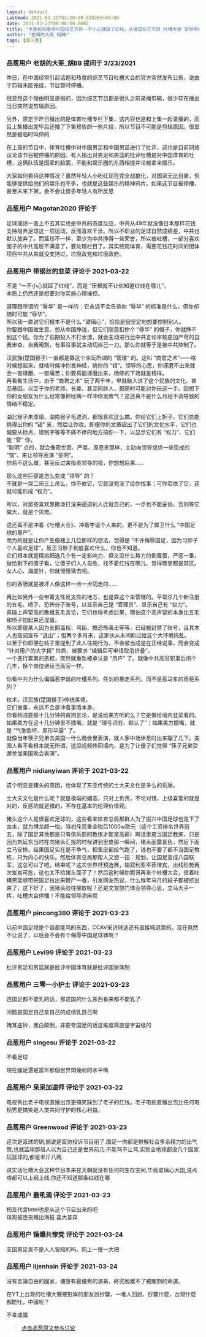 ```yaml
---
layout: default
Lastmod: 2021-03-25T03:20:30.830269+00:00
date: 2021-03-23T00:00:00.000Z
title: "大家如何看待中国综艺节目一不小心就踩了红线，从墙国综艺节目 吐槽大会 突然停播说开去？"
author: "老胡的大哥_胡BB"
tags: [娱乐圈]
---
```



### 品葱用户 **老胡的大哥_胡BB** 提问于 3/23/2021
    
昨日，在中国经常引起话题和热度的综艺节目吐槽大会的官方突然发布公告，说由于剪辑未能完成，节目暂时停播。  
  
很显然这个理由明显是假的，因为综艺节目都是很久之前录播剪辑，很少存在播出当日突然说剪辑原因。  
  
另外，原定于昨日播出的是体育吐槽专栏下集，这内容也是和上集一起录播的，而且上集播出完毕后还播了下集预告的一些片段，所以节目不可能是剪辑原因。很显然是被临时叫停的  
  
在上周的节目中，体育吐槽中对中国男足和中国男篮进行了批评，这也是目前网络议论该节目被停播的原因。有人指出对男足和男篮的批评吐槽是对中国体育的吐槽，这俩队伍是国家的脸面，不能和娱乐圈的东西相提并论被拿来娱乐。  
  
大家如何看待这种情况？虽然年轻人小粉红现在完全战狼化，对国家无比自豪，但能够提供给他们的娱乐也不多，也就是这些娱乐的精神鸦片。如果这节目被停播，甚至未来下架，会不会让很多年轻人有所反思
    
                

### 品葱用户 **Magotan2020** 评论于 
        
足球成绩一直上不去其实也是中共的态度反应，中共从49年就没像日本那样花钱支持培养足球这一项运动，反而喜欢干涉。所以不职业的足球自然成绩差，中共也默认放弃了。而篮球不一样，至少为中共挣得一些荣誉，所以被吐槽，一部分喜欢面子的中共高层不满意了，要处理栏目了。其实统观体育，需要花钱花时间的团体项目中共从来就没支持过，垃圾政党和垃圾政府。
        
                

### 品葱用户 **带钢丝的韭菜** 评论于 2021-03-22
        
不是 “一不小心就踩了红线”，而是 “压根就不让你知道红线在哪儿”。  
本质上仍然还是想要对你实施心理操控。  
  
道理跟所谓的 “辱华” 是一样的：它永远不会告诉你 “辱华” 的标准是什么，但你却随时可能 “辱华”。  
所以我一直说它们根本不是什么 “玻璃心”，恰恰是很坚定地想要控制别人。  
你要跟中国做生意、想从中国挣钱，但它们随意扣你个 “辱华” 的帽子，你就挣不到这个钱。你为了前期投入不打水漂，就会主动进行比中共言论审核更加严苛的自我审查、自我阉割，有事没事就主动切自己一刀。那么你就等于是被中共控制了。  
  
汉民族(楚国猴子)一直都是靠这个来玩所谓的 “管理” 的。这叫 “商君之术”——啥时候想起来，就啥时候冲你发神经，挑你的 “错”。领导的心思，你琢磨不出来就会一直琢磨、一直痛苦；你要真能琢磨出来，杨修的下场就是榜样。  
再看看生活中，由于 “商君之术” 玩了两千年，早就融入进了这个民族的文化、甚至基因，以至于你的老师、长辈、甚至同龄人，都随时可能对你玩这一手。回想下你的女朋友为什么经常像神经病一样冲你发脾气？这还真不是什么月经不调导致的情绪不稳定。  
  
湖北猴子朱厚熜、湖南猴子毛遮洞，都很喜欢这么搞。你给它们上折子，它们总能挑得出你的 “错” 来，然后让你改。即便你的文章超出了它们的文化水平，它们也偏要从标点、错别字等等不痛不痒的地方搞你一下，以显示它们有 “权力”、它们能 “管” 你。  
“聪明” 点的，就会像观世音、严嵩、周恩夹那样，主动向领导提供一些现成的 “错”、来让领导表演 “圣明”。  
你若不这么做，甚至反过来指责领导的错，你想想后果……  
  
那么这些巨婴是怎么变成 “领导” 的？  
不就是一哭二闹三上吊么，你不依它，它就没完没了给你找事；可你若依了它，这就可能形成 “权力”。  
  
所以，对那些喜欢靠撒泼打滚来逼迫别人迁就自己的，一步也不能妥协。否则等它做大，就是个灾难。  
  
这还真不是冲着《吐槽大会》、冲着李诞个人来的，更不是为了捍卫什么 “中国足球的尊严”。  
而为的就是让你产生像楼上几位那样的想法，觉得是 “不许侮辱国足，因为习胖子个人喜欢足球”。反正习胖子到底喜欢什么，你也不知道。  
它们根本就是精挑细选几个有一定影响力、但又没什么势力的倒霉蛋，严惩一番，做给剩下的傻子看，让傻子们人人自危，找不着红线在哪儿、觉得哪里都是禁区。  
女人心、海底针，你就慢慢猜去吧。  
  
你的香肠就是被坏人像这样一点一点切走的……  
  
再比如另外一些带着支性反支性的地方，也是靠这个来管理的。平常杀几个新注册的五毛、喷子、恐怖分子账号，以显示自己是 “管理员”、显示自己有 “权力”。  
真碰上声望高的散播五毛言论，它们也得考虑后果，哪怕这个高声望的本身比五毛和喷子加起来还混蛋。  
所以即便某人因为长期滥权、骂街、搞恐怖袭击等等，已经被封禁了账号，且其本人也高调宣布 “退出”；但两个多月来，这家伙从未间断过给这个大环境捣乱。  
以至于你即便在帖子里提到了此人往期行为，不会被当成是在正经说事，而会变成 “针对用户的大字报” 性质、被要求 “编辑后可申请取消折叠”。  
一个恶行累累的恶棍，突然就重新被承认是 “用户” 了。就像中共高官犯事后闲个几年，换个岗位继续当高官一样。  
  
你看中共为什么偏偏惹李诞的吐槽系列、任剑的暴走系列，而不是惹马东的奇葩系列？  
  
权术，汉民族(楚国猴子)传统美德。  
它们做事，永远不会是冲着事情本身。  
你看杨洁篪那十几分钟的疯狗言论，是说给美方听的么？它是做给墙内韭菜看的。  
如果美方在这十几分钟里不插嘴，就是 “理亏词穷、默认了”；如果美方插嘴，就是 “气急败坏、原形毕露” 了。  
就像当年筷子兄弟去美国一什么晚会里表演，就人家中场休息时出来蹦了几下。美国人看不看根本就无所谓，这段视频传回墙内，是为了让傻子们觉得 “筷子兄弟受邀参加美国晚会表演”。
        
                

### 品葱用户 **nidianyiwan** 评论于 2021-03-22
        
这个明显是猪头的原因，也体现了东亚传统的士大夫文化是多么的荒唐。  
  
士大夫文化是什么呢？就是极端的媚态，只对上负责，不论对错，上级喜爱的就是对的，反感的就是错的，不存在基本的伦理价值观。  
  
猪头这个人是很喜欢足球的，这些看来体育总局那群人为了振兴中国足球也是下了血本，就为博龙颜一悦。当初斥资重金税后1000w欧元（这个工资排名世界前五，除了国足其他都是只有俱乐部的教练才能拿高薪）聘请里皮当国足教练，只是因为刘延东当时在向猪头汇报的时候讲到里皮那一瞬间，猪头面露喜色，然后下面立马安排。结果国足实在是不争气，把里皮都给气跑了，钱也不要了都不当国足教练，只为内心的快乐。然后体育总局那帮人又想一招：规划，让国足变成八国联军，这总可以了吧，结果呢？这次世界杯预选赛，输叙利亚平菲律宾，出线形势再次岌岌可危，这也太不给猪头面子了！然后这时候你腾讯再来个吐槽大会，借着吐槽男篮顺带把国足拉出来鞭尸一番，引发网友热议，什么猴年马月的段子都被挖出来了，这下好了，我猪头脸往哪放呢？还是文宣部门体会领导心思，立马大手一挥，吐槽大会停播！不能给领导添麻烦
        
                

### 品葱用户 **pincong360** 评论于 2021-03-23
        
以前中国足球是个谁都能骂的东西，CCAV采访球迷还有直接喊退票的。现在竟然不让说了，以后会不会有个侮辱中国足球罪啊？
        
                

### 品葱用户 **Levi99** 评论于 2021-03-23
        
批评男足和男篮就是批评中国体育就是批评国家体制
        
                

### 品葱用户 **三零一小护士** 评论于 2021-03-23
        
连国足都不能乳的话，那这国的什么东西看来都不能乳了  
  
问题是国足自己拿自己的成绩乳自己啊  
  
掩耳盗铃，黑白颠倒，非要夸国足的话这难度简直是宇宙级的
        
                

### 品葱用户 **singesu** 评论于 2021-03-22
        
不看足球  
  
現在國足還是當年那個世界頭幾弱的水平嗎
        
                

### 品葱用户 **呆呆加速师** 评论于 2021-03-22
        
电视秀比老子电视直播出包更搞笑踩到了老子的红线。老子电视直播出包比任何电视秀更搞笑是人类共同守护的核心利益。
        
                

### 品葱用户 **Greenwood** 评论于 2021-03-23
        
这次是篮球的锅,据说是篮协投诉节目组了.国足一向都是排解社会多余精力的出气筒,也就篮球那班人以为自己还是世界前几,不能骂不让骂,实则全地球都没几个国家玩篮球的,都是半斤八两.  
  
说实话吐槽大会这种节目本来在天朝就没有任何的生存空间,毕竟玻璃心大国,说点啥都可以上纲上线,你还不知道那条红线在哪
        
                

### 品葱用户 **最吼滴** 评论于 2021-03-23
        
杨笠代言Intel也是从这个节目出来的吧    
母狗被连夜踢出海报 喜大普奔
        
                

### 品葱用户 **锤爆共惨党** 评论于 2021-03-24
        
支国男足臭不是人人皆知的吗，网上一搜一大把
        
                

### 品葱用户 **lijenhsin** 评论于 2021-03-24
        
沒有言論自由的國家，儘管有最優秀的演員，終究脫離不了被閹割的命運。  
  
在YT上台灣的吐槽大賽被對岸的朋友說抄襲，一堆人回說，抄襲什麼，台灣什麼都能吐，中國呢？  
  
不幸成讖
        
                





> [点击品葱原文参与讨论](https://pincong.rocks/question/37296)

